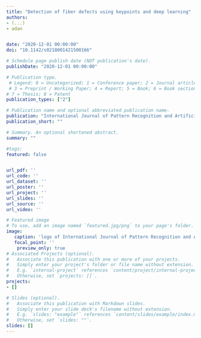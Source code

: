 ```yaml
---
title: "Detection of fiber defects using keypoints and deep learning"
authors:
- (...)
- adan


date: "2020-12-01 00:00:00"
doi: "10.1142/s0218001421500166" 

# Schedule page publish date (NOT publication's date).
publishDate: "2020-12-01 00:00:00"

# Publication type.
 # Legend: 0 = Uncategorized; 1 = Conference paper; 2 = Journal article; 
 # 3 = Preprint / Working Paper; 4 = Report; 5 = Book; 6 = Book section;
# 7 = Thesis; 8 = Patent
publication_types: ["2"] 

# Publication name and optional abbreviated publication name. 
publication: "International Journal of Pattern Recognition and Artificial Intelligence" 
publication_short: ""

# Summary. An optional shortened abstract.
summary: ""

#tags:
featured: false


url_pdf: ''
url_code: ''
url_dataset: ''
url_poster: ''
url_project: ''
url_slides: ''
url_source: ''
url_video: ''

# Featured image
# To use, add an image named `featured.jpg/png` to your page's folder.
image:
   caption: 'logo of International Journal of Pattern Recognition and Artificial Intelligence'
   focal_point: ''
    preview_only: true
# Associated Projects (optional).
#   Associate this publication with one or more of your projects.
#   Simply enter your project's folder or file name without extension.
#   E.g. `internal-project` references `content/project/internal-project/index.md`.
#   Otherwise, set `projects: []`.
projects:
- []

# Slides (optional).
#   Associate this publication with Markdown slides.
#   Simply enter your slide deck's filename without extension.
#   E.g. `slides: "example"` references `content/slides/example/index.md`.
#   Otherwise, set `slides: ""`.
slides: []
---
```

<!---
{{% alert note %}}
Click the *Cite* button above to demo the feature to enable visitors to import publication metadata into their reference management software.
{{% /alert %}}

{{% alert note %}}
Click the *Slides* button above to demo Academic's Markdown slides feature.
{{% /alert %}}

Supplementary notes can be added here, including [code and math](https://sourcethemes.com/academic/docs/writing-markdown-latex/).

-->